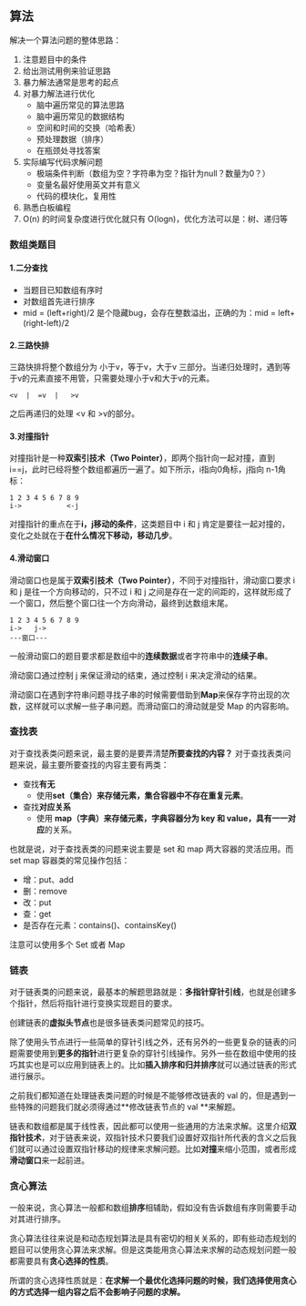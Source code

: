 ## 算法

解决一个算法问题的整体思路：

1. 注意题目中的条件
2. 给出测试用例来验证思路
3. 暴力解法通常是思考的起点
4. 对暴力解法进行优化
   - 脑中遍历常见的算法思路
   - 脑中遍历常见的数据结构
   - 空间和时间的交换（哈希表）
   - 预处理数据（排序）
   - 在瓶颈处寻找答案
5. 实际编写代码求解问题
   - 极端条件判断（数组为空？字符串为空？指针为null？数量为0？）
   - 变量名最好使用英文并有意义
   - 代码的模块化，复用性
6. 熟悉白板编程
7. O(n) 的时间复杂度进行优化就只有 O(logn)，优化方法可以是：树、递归等

### 数组类题目

#### 1.二分查找

- 当题目已知数组有序时
- 对数组首先进行排序
- mid = (left+right)/2 是个隐藏bug，会存在整数溢出，正确的为：mid = left+(right-left)/2

#### 2.三路快排

三路快排将整个数组分为 小于v，等于v，大于v 三部分。当递归处理时，遇到等于v的元素直接不用管，只需要处理小于v和大于v的元素。

```
<v  |  =v  |   >v
```

之后再递归的处理 <v 和 >v的部分。

#### 3.对撞指针

对撞指针是一种**双索引技术（Two Pointer）**，即两个指针向一起对撞，直到 i==j，此时已经将整个数组都遍历一遍了。如下所示，i指向0角标，j指向 n-1角标：

```
1 2 3 4 5 6 7 8 9
i->           <-j
```

对撞指针的重点在于**i，j移动的条件**，这类题目中 i 和 j 肯定是要往一起对撞的，变化之处就在于**在什么情况下移动，移动几步**。

#### 4.滑动窗口

滑动窗口也是属于**双索引技术（Two Pointer）**，不同于对撞指针，滑动窗口要求 i 和 j 是往一个方向移动的，只不过 i 和 j 之间是存在一定的间距的，这样就形成了一个窗口，然后整个窗口往一个方向滑动，最终到达数组末尾。

```
1 2 3 4 5 6 7 8 9
i->   j->
---窗口---         
```

一般滑动窗口的题目要求都是数组中的**连续数据**或者字符串中的**连续子串**。

滑动窗口通过控制 j 来保证滑动的结束，通过控制 i 来决定滑动的结果。

滑动窗口在遇到字符串问题寻找子串的时候需要借助到**Map**来保存字符出现的次数，这样就可以求解一些子串问题。而滑动窗口的滑动就是受 Map 的内容影响。

### 查找表

对于查找表类问题来说，最主要的是要弄清楚**所要查找的内容？** 对于查找表类问题来说，最主要所要查找的内容主要有两类：

- 查找**有无**
  - 使用**set（集合）**来存储元素，集合容器中**不存在重复元素**。
- 查找**对应关系**
  - 使用 **map（字典）**来存储元素，字典容器分为 key 和 value，具有**一一对应**的关系。

也就是说，对于查找表类的问题来说主要是 set 和 map 两大容器的灵活应用。而 set map 容器类的常见操作包括：

- 增：put、add
- 删：remove
- 改：put
- 查：get
- 是否存在元素：contains()、containsKey()

注意可以使用多个 Set 或者 Map

### 链表

对于链表类的问题来说，最基本的解题思路就是：**多指针穿针引线**，也就是创建多个指针，然后将指针进行变换实现题目的要求。

创建链表的**虚拟头节点**也是很多链表类问题常见的技巧。

除了使用头节点进行一些简单的穿针引线之外，还有另外的一些更复杂的链表的问题需要使用到**更多的指针**进行更复杂的穿针引线操作。另外一些在数组中使用的技巧其实也是可以应用到链表上的。比如**插入排序和归并排序**就可以通过链表的形式进行展示。

之前我们都知道在处理链表类问题的时候是不能够修改链表的 val 的，但是遇到一些特殊的问题我们就必须得通过**修改链表节点的 val **来解题。

链表和数组都是属于线性表，因此都可以使用一些通用的方法来求解。这里介绍**双指针技术**，对于链表来说，双指针技术只要我们设置好双指针所代表的含义之后我们就可以通过设置双指针移动的规律来求解问题。比如**对撞**来缩小范围，或者形成**滑动窗口**来一起前进。

### 贪心算法

一般来说，贪心算法一般都和数组**排序**相辅助，假如没有告诉数组有序则需要手动对其进行排序。

贪心算法往往来说是和动态规划算法是具有密切的相关关系的，即有些动态规划的题目可以使用贪心算法来求解。但是这类能用贪心算法来求解的动态规划问题一般都需要具有**贪心选择的性质**。

所谓的贪心选择性质就是：**在求解一个最优化选择问题的时候，我们选择使用贪心的方式选择一组内容之后不会影响子问题的求解。**
